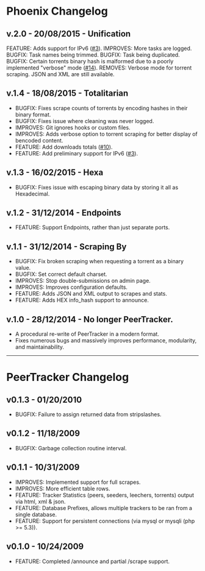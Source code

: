 # Phoenix Changelog

## v.2.0 - 20/08/2015 - Unification
FEATURE: Adds support for IPv6 ([#3](https://github.com/eustasy/phoenix/issues/3)).
IMPROVES: More tasks are logged.
BUGFIX: Task names being trimmed.
BUGFIX: Task being duplicated.
BUGFIX: Certain torrents binary hash is malformed due to a poorly implemented "verbose" mode ([#14](https://github.com/eustasy/phoenix/issues/14)).
REMOVES: Verbose mode for torrent scraping. JSON and XML are still available.

## v.1.4 - 18/08/2015 - Totalitarian
* BUGFIX: Fixes scrape counts of torrents by encoding hashes in their binary format.
* BUGFIX: Fixes issue where cleaning was never logged.
* IMPROVES: Git ignores hooks or custom files.
* IMPROVES: Adds verbose option to torrent scraping for better display of bencoded content.
* FEATURE: Add downloads totals ([#10](https://github.com/eustasy/phoenix/issues/10)).
* FEATURE: Add preliminary support for IPv6 ([#3](https://github.com/eustasy/phoenix/issues/3)).

## v.1.3 - 16/02/2015 - Hexa
* BUGFIX: Fixes issue with escaping binary data by storing it all as Hexadecimal.

## v.1.2 - 31/12/2014 - Endpoints
* FEATURE: Support Endpoints, rather than just separate ports.

## v.1.1 - 31/12/2014 - Scraping By
* BUGFIX: Fix broken scraping when requesting a torrent as a binary value.
* BUGFIX: Set correct default charset.
* IMPROVES: Stop double-submissions on admin page.
* IMPROVES: Improves configuration defaults.
* FEATURE: Adds JSON and XML output to scrapes and stats.
* FEATURE: Adds HEX info_hash support to announce.

## v.1.0 - 28/12/2014 - No longer PeerTracker.
* A procedural re-write of PeerTracker in a modern format.
* Fixes numerous bugs and massively improves performance, modularity, and maintainability.

*****

# PeerTracker Changelog

## v0.1.3 - 01/20/2010
* BUGFIX: Failure to assign returned data from stripslashes.


## v0.1.2 - 11/18/2009
* BUGFIX: Garbage collection routine interval.

## v0.1.1 - 10/31/2009
* IMPROVES: Implemented support for full scrapes.
* IMPROVES: More efficient table rows.
* FEATURE: Tracker Statistics (peers, seeders, leechers, torrents) output via html, xml & json.
* FEATURE: Database Prefixes, allows multiple trackers to be ran from a single database.
* FEATURE: Support for persistent connections (via mysql or mysqli (php >= 5.3)).


## v0.1.0 - 10/24/2009
* FEATURE: Completed /announce and partial /scrape support.
